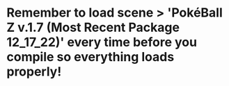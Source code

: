 # Remember to load scene > 'PokéBall Z v.1.7 (Most Recent Package 12_17_22)' every time before you compile so everything loads properly!

